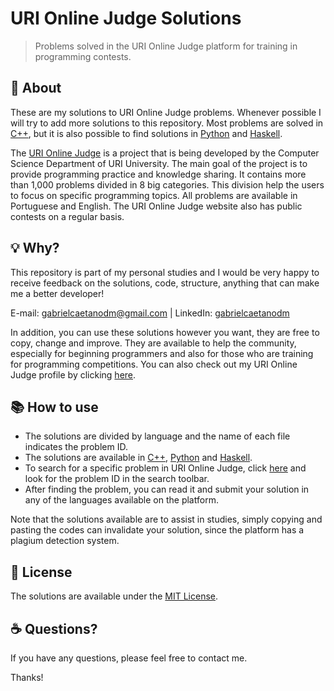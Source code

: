# URI Online Judge Solutions
> Problems solved in the URI Online Judge platform for training in programming contests.

## 📑 About
These are my solutions to URI Online Judge problems. Whenever possible I will try to add more solutions to this repository. Most problems are solved in 
<a href="https://github.com/gabriaraujo/uri/tree/master/cpp" target="_blank">C++</a>, but it is also possible to find solutions in 
<a href="https://github.com/gabriaraujo/uri/tree/master/python" target="_blank">Python</a> and 
<a href="https://github.com/gabriaraujo/uri/tree/master/haskell" target="_blank">Haskell</a>.

The <a href="https://www.urionlinejudge.com.br/" target="_blank">URI Online Judge</a> is a project that is being developed by the Computer Science Department of URI University. The main goal of the project is to provide programming practice and knowledge sharing. It contains more than 1,000 problems divided in 8 big categories. This division help the users to focus on specific programming topics. All problems are available in Portuguese and English. The URI Online Judge website also has public contests on a regular basis.

## 💡 Why?
This repository is part of my personal studies and I would be very happy to receive feedback on the solutions, code, structure, anything that can make me a better developer!

E-mail: <a href="mailto:gabrielcaetanodm@gmail.com">gabrielcaetanodm@gmail.com</a> | 
LinkedIn: <a href="https://www.linkedin.com/in/gabrielcaetanodm/" target="_blank">gabrielcaetanodm</a>

In addition, you can use these solutions however you want, they are free to copy, change and improve. They are available to help the community, especially for beginning programmers and also for those who are training for programming competitions. You can also check out my URI Online Judge profile by clicking <a href="https://www.urionlinejudge.com.br/judge/en/profile/280758" target="_blank">here</a>.

## 📚 How to use
- The solutions are divided by language and the name of each file indicates the problem ID.
- The solutions are available in <a href="https://github.com/gabriaraujo/uri/tree/master/cpp" target="_blank">C++</a>, 
  <a href="https://github.com/gabriaraujo/uri/tree/master/python" target="_blank">Python</a> and 
  <a href="https://github.com/gabriaraujo/uri/tree/master/haskell" target="_blank">Haskell</a>.
- To search for a specific problem in URI Online Judge, click <a href="https://www.urionlinejudge.com.br/judge/en/search" target="_blank">here</a> 
  and look for the problem ID in the search toolbar.
- After finding the problem, you can read it and submit your solution in any of the languages available on the platform.

Note that the solutions available are to assist in studies, simply copying and pasting the codes can invalidate your solution, since the platform has a plagium detection system.

## 📕 License
The solutions are available under the <a href="https://github.com/gabriaraujo/uri/blob/master/LICENSE" target="_blank">MIT License</a>.

## ☕ Questions?
If you have any questions, please feel free to contact me.

Thanks!
